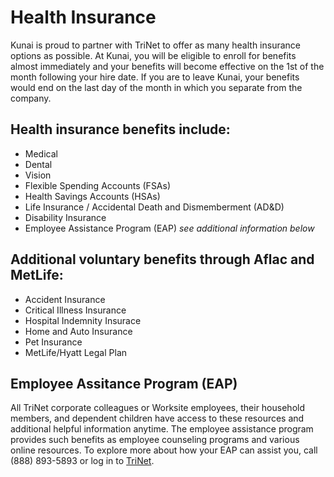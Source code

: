 # Health Insurance

Kunai is proud to partner with TriNet to offer as many health insurance options as possible. At Kunai, you will be eligible to enroll for benefits almost immediately and your benefits will become effective on the 1st of the month following your hire date. If you are to leave Kunai, your benefits would end on the last day of the month in which you separate from the company. 

## Health insurance benefits include:
- Medical
- Dental
- Vision
- Flexible Spending Accounts (FSAs)
- Health Savings Accounts (HSAs)
- Life Insurance / Accidental Death and Dismemberment (AD&D)
- Disability Insurance
- Employee Assistance Program (EAP) *see additional information below*

## Additional voluntary benefits through Aflac and MetLife:
- Accident Insurance
- Critical Illness Insurance
- Hospital Indemnity Insurace
- Home and Auto Insurance
- Pet Insurance
- MetLife/Hyatt Legal Plan

## Employee Assitance Program (EAP)
All TriNet corporate colleagues or Worksite employees, their household members, and dependent children have access to
these resources and additional helpful information anytime. The employee assistance program provides such benefits as
employee counseling programs and various online resources. To explore more about how your EAP can assist you, call
(888) 893-5893 or log in to [TriNet](login.trinet.com).
